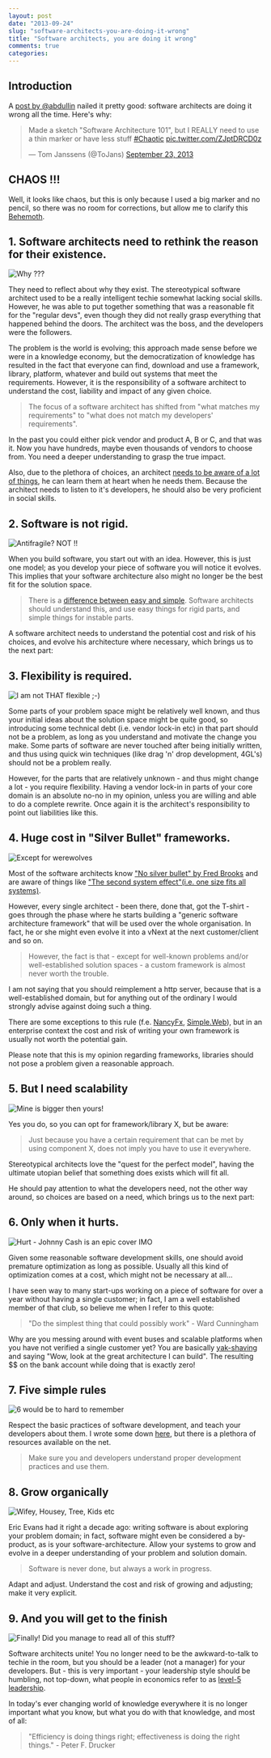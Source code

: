 ```yaml
---
layout: post
date: "2013-09-24"
slug: "software-architects-you-are-doing-it-wrong"
title: "Software architects, you are doing it wrong"
comments: true
categories: 
---
```


## Introduction

A [post by @abdullin](https://abdullin.com/journal/2013/9/23/how-to-produce-a-superb-software-design.html) nailed it pretty good: software architects are doing it wrong all the time. Here's why:
<blockquote class="twitter-tweet"><p>Made a sketch &quot;Software Architecture 101&quot;, but I REALLY need to use a thin marker or have less stuff <a href="https://twitter.com/search?q=%23Chaotic&amp;src=hash">#Chaotic</a> <a href="https://t.co/ZJptDRCD0z">pic.twitter.com/ZJptDRCD0z</a></p>&mdash; Tom Janssens (@ToJans) <a href="https://twitter.com/ToJans/statuses/382165786464231424">September 23, 2013</a></blockquote>
<script async src="//platform.twitter.com/widgets.js" charset="utf-8"></script>


## CHAOS !!!

Well, it looks like chaos, but this is only because I used a big marker and no pencil, so there was no room for corrections, but allow me to clarify this [Behemoth](https://en.wikipedia.org/wiki/Behemoth).


<!-- more -->
## 1. Software architects need to rethink the reason for their existence.
![Why ???](https://i.snag.gy/QWtpz.jpg)

They need to reflect about why they exist. The stereotypical software architect used to be a really intelligent techie somewhat lacking social skills.
However, he was able to put together something that was a reasonable fit for the "regular devs", even though they did not really grasp everything that
happened behind the doors. The architect was the boss, and the developers were the followers.

The problem is the world is evolving; this approach made sense before we were in a knowledge economy, but the democratization of knowledge has resulted
in the fact that everyone can find, download and use a framework, library, platform, whatever and build out systems that meet the requirements. However,
it is the responsibility of a software architect to understand the cost, liability and impact of any given choice.

> The focus of a software architect has shifted from "what matches my requirements" to "what does not match my developers' requirements".

In the past you could either pick vendor and product A, B or C, and that was it. Now you have hundreds, maybe even thousands of vendors to choose from. 
You need a deeper understanding to grasp the true impact. 

Also, due to the plethora of choices, an architect [needs to be aware of a lot of things](https://skycoach.be/2013/04/04/the-modern-software-architect/), 
he can learn them at heart when he needs them. Because the architect needs to listen to it's developers, he should also be very proficient in social skills.


## 2. Software is not rigid.
![Antifragile? NOT !!](https://i.snag.gy/ojHyP.jpg)

When you build software, you start out with an idea. However, this is just one model; as you develop your piece of software you will notice it evolves.
This implies that your software architecture also might no longer be the best fit for the solution space.

> There is a [difference between easy and simple](/posts/continuous-thinking-essay-ease-and-simplicity-in-software-architecture//).
> Software architects should understand this, and use easy things for rigid parts, and simple things for instable parts.

A software architect needs to understand the potential cost and risk of his choices, and evolve his architecture where necessary, which brings us to the next 
part:


## 3. Flexibility is required.
![I am not THAT flexible ;-)](https://i.snag.gy/Fk3bo.jpg)

Some parts of your problem space might be relatively well known, and thus your initial ideas about the solution space might be quite good, so introducing some
technical debt (i.e. vendor lock-in etc) in that part should not be a problem, as long as you understand and motivate the change you make. 
Some parts of software are never touched after being initially written, and thus using quick win techniques (like drag 'n' drop development, 4GL's) should not be a problem really.

However, for the parts that are relatively unknown - and thus might change a lot - you require flexibility. Having a vendor lock-in in parts of your core domain
is an absolute no-no in my opinion, unless you are willing and able to do a complete rewrite. Once again it is the architect's responsibility to point out
liabilities like this.


## 4. Huge cost in "Silver Bullet" frameworks.
![Except for werewolves](https://i.snag.gy/btPt0.jpg)

Most of the software architects know ["No silver bullet" by Fred Brooks](https://en.wikipedia.org/wiki/No_Silver_Bullet) and are aware of things like 
["The second system effect"(i.e. one size fits all systems)](https://en.wikipedia.org/wiki/Second-system_effect).

However, every single architect - been there, done that, got the T-shirt - goes through the phase where he starts building a 
"generic software architecture framework" that will be used over the whole organisation. In fact, he or she might even evolve it into a vNext at the next
customer/client and so on.

> However, the fact is that - except for well-known problems and/or well-established solution spaces - a custom framework is almost never worth the
trouble. 

I am not saying that you should reimplement a http server, because that is a well-established domain, but for anything out of the ordinary
I would strongly advise against doing such a thing.

There are some exceptions to this rule (f.e. [NancyFx](https://nancyfx.org/), [Simple.Web](https://github.com/markrendle/Simple.Web)), but in an enterprise context the cost and risk of writing your own framework is usually not worth the potential gain.

Please note that this is my opinion regarding frameworks, libraries should not pose a problem given a reasonable approach.


## 5. But I need scalability
![Mine is bigger then yours!](https://i.snag.gy/o4AEJ.jpg)

Yes you do, so you can opt for framework/library X, but be aware:

> Just because you have a certain requirement that can be met by using component X, does not imply you have to use it everywhere.

Stereotypical architects love the "quest for the perfect model", having the ultimate utopian belief that something does exists which will fit all. 

He should pay attention to what the developers need, not the other way around, so choices are based on a need, which brings us to the next part:


## 6. Only when it hurts.
![Hurt - Johnny Cash is an epic cover IMO](https://i.snag.gy/kYu3Z.jpg)

Given some reasonable software development skills, one should avoid premature optimization as long as possible. Usually all this kind of optimization
comes at a cost, which might not be necessary at all...

I have seen way to many start-ups working on a piece of software for over a year without having a single customer; in fact, I am a well established member
of that club, so believe me when I refer to this quote:

> "Do the simplest thing that could possibly work" - Ward Cunningham

Why are you messing around with event buses and scalable platforms when you have not verified a single customer yet? You are basically 
[yak-shaving](https://sethgodin.typepad.com/seths_blog/2005/03/dont_shave_that.html) and saying
"Wow, look at the great architecture I can build". The resulting $$ on the bank account while doing that is exactly zero!


## 7. Five simple rules
![6 would be to hard to remember](https://i.snag.gy/wYIRC.jpg)

Respect the basic practices of software development, and teach your developers about them. I wrote some down [here](/posts/the-5-simple-rules-of-software-development//), but there is a plethora of resources available on the net.

> Make sure you and developers understand proper development practices and use them.


## 8. Grow organically
![Wifey, Housey, Tree, Kids etc](https://i.snag.gy/ayxfi.jpg)

Eric Evans had it right a decade ago: writing software is about exploring your problem domain; in fact, software might even be considered a by-product, as is
your software-architecture. Allow your systems to grow and evolve in a deeper understanding of your problem and solution domain. 

> Software is never done, but always a work in progress.

Adapt and adjust. Understand the cost and risk of growing and adjusting; make it very explicit.


## 9. And you will get to the finish
![Finally! Did you manage to read all of this stuff?](https://i.snag.gy/e5r6t.jpg)

Software architects unite! You no longer need to be the awkward-to-talk to techie in the room, but you should be a leader (not a manager) for your developers.
But - this is very important - your leadership style should be humbling, not top-down, what people in economics refer to as [level-5 leadership](https://en.wikipedia.org/wiki/Good_to_Great).

In today's ever changing world of knowledge everywhere it is no longer important what you know, but what you do with that knowledge, and most of all:

> "Efficiency is doing things right; effectiveness is doing the right things." - Peter F. Drucker


